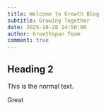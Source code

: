 ```yaml
---
title: Welcome to Growth Blog
subtitle: Growing Together
date: 2025-10-28 14:50:00
author: Growthspan Team
comment: true
---
```

## Heading 2

This is the normal text.

Great
